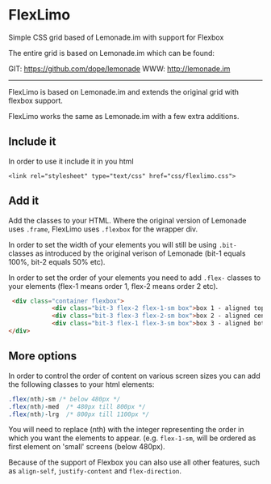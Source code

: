 # FlexLimo
Simple CSS grid based of Lemonade.im with support for Flexbox

The entire grid is based on Lemonade.im which can be found:

GIT: https://github.com/dope/lemonade
WWW: http://lemonade.im

---

FlexLimo is based on Lemonade.im and extends the original grid with flexbox support. 

FlexLimo works the same as Lemonade.im with a few extra additions.

## Include it
In order to use it include it in you html

`<link rel="stylesheet" type="text/css" href="css/flexlimo.css">`

## Add it
Add the classes to your HTML. Where the original version of Lemonade uses `.frame`, FlexLimo uses `.flexbox` for the wrapper div. 

In order to set the width of your elements you will still be using `.bit-` classes as introduced by the original verison of Lemonade (bit-1 equals 100%, bit-2 equals 50% etc).

In order to set the order of your elements you need to add `.flex-` classes to your elements (flex-1 means order 1, flex-2 means order 2 etc).

```html
 <div class="container flexbox">
            <div class="bit-3 flex-2 flex-1-sm box">box 1 - aligned top</div>
            <div class="bit-3 flex-3 flex-2-sm box">box 2 - aligned center</div>
            <div class="bit-3 flex-1 flex-3-sm box">box 3 - aligned bottom</div>
</div>
```

## More options

In order to control the order of content on various screen sizes you can add the following classes to your html elements:

```css
.flex(nth)-sm /* below 480px */
.flex(nth)-med  /* 480px till 800px */
.flex(nth)-lrg  /* 800px till 1100px */
```

You will need to replace (nth) with the integer representing the order in which you want the elements to appear. (e.g. `flex-1-sm`, will be ordered as first element on 'small' screens (below 480px). 

Because of the support of Flexbox you can also use all other features, such as `align-self`, `justify-content` and `flex-direction`.


